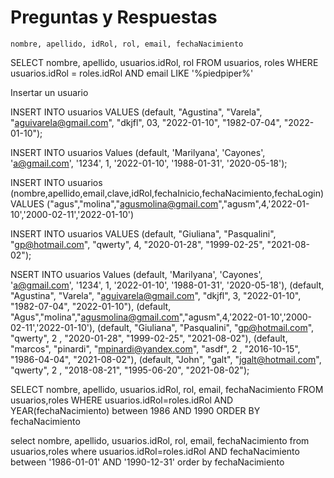 # Preguntas y Respuestas

    nombre, apellido, idRol, rol, email, fechaNacimiento


SELECT nombre, apellido, usuarios.idRol, rol
    FROM usuarios, roles
    WHERE usuarios.idRol = roles.idRol
    AND email LIKE '%piedpiper%'

Insertar un usuario



INSERT INTO usuarios VALUES 
    (default, "Agustina", "Varela", "aguivarela@gmail.com", "dkjfl", 03, "2022-01-10", "1982-07-04", "2022-01-10");

INSERT INTO usuarios
Values (default, 'Marilyana', 'Cayones', 'a@gmail.com', '1234', 1, '2022-01-10', '1988-01-31', '2020-05-18');

INSERT INTO usuarios
(nombre,apellido,email,clave,idRol,fechaInicio,fechaNacimiento,fechaLogin)
VALUES
("agus","molina","agusmolina@gmail.com","agusm",4,'2022-01-10','2000-02-11','2022-01-10')

INSERT INTO usuarios 
VALUES 
(default, "Giuliana", "Pasqualini", "gp@hotmail.com", "qwerty", 4, "2020-01-28", "1999-02-25", "2021-08-02");


NSERT INTO usuarios
Values (default, 'Marilyana', 'Cayones', 'a@gmail.com', '1234', 1, '2022-01-10', '1988-01-31', '2020-05-18'),
(default, "Agustina", "Varela", "aguivarela@gmail.com", "dkjfl", 3, "2022-01-10", "1982-07-04", "2022-01-10"),
(default, "Agus","molina","agusmolina@gmail.com","agusm",4,'2022-01-10','2000-02-11','2022-01-10'),
(default, "Giuliana", "Pasqualini", "gp@hotmail.com", "qwerty", 2 , "2020-01-28", "1999-02-25", "2021-08-02"),
(default, "marcos", "pinardi", "mpinardi@yandex.com", "asdf", 2 , "2016-10-15", "1986-04-04", "2021-08-02"),
(default, "John", "galt", "jgalt@hotmail.com", "qwerty", 2 , "2018-08-21", "1995-06-20", "2021-08-02");


SELECT nombre, apellido, usuarios.idRol,  rol, email, fechaNacimiento
FROM  usuarios,roles
WHERE usuarios.idRol=roles.idRol
AND YEAR(fechaNacimiento) between 1986 AND 1990
ORDER BY  fechaNacimiento

select nombre, apellido, usuarios.idRol,  rol, email, fechaNacimiento
from usuarios,roles
where usuarios.idRol=roles.idRol
AND fechaNacimiento between '1986-01-01' AND '1990-12-31'
order by fechaNacimiento